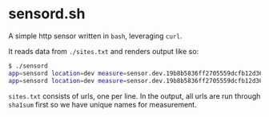 # sensord.sh

A simple http sensor written in `bash`, leveraging `curl`.

It reads data from `./sites.txt` and renders output like so:

```bash
$ ./sensord 
app=sensord location=dev measure=sensor.dev.19b8b5836ff2705559dcfb12d3694bcab42ad9e5.latency value=0.218 timestamp=1356808274
app=sensord location=dev measure=sensor.dev.19b8b5836ff2705559dcfb12d3694bcab42ad9e5.availability value=100 timestamp=1356808274
```

`sites.txt` consists of urls, one per line.  In the output, all urls are run through `sha1sum` first so we have unique names for measurement.
